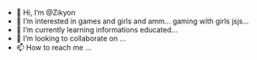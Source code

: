 - 👋 Hi, I’m @Zikyon
- 👀 I’m interested in games and girls and amm... gaming with girls jsjs...
- 🌱 I’m currently learning informations educated...
- 💞️ I’m looking to collaborate on ...
- 📫 How to reach me ...

<!---
Zikyon/Zikyon is a ✨ special ✨ repository because its `README.md` () appears on your GitHub profile.
You can click the Preview link to take a look at your changes.
--->
